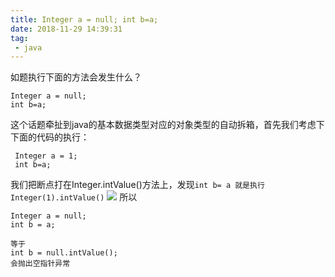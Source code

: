 ```yaml
---
title: Integer a = null; int b=a;
date: 2018-11-29 14:39:31
tag:
 - java
---
```


如题执行下面的方法会发生什么？
```
Integer a = null;
int b=a;
```
<!-- more -->
这个话题牵扯到java的基本数据类型对应的对象类型的自动拆箱，首先我们考虑下下面的代码的执行：
```
 Integer a = 1;
 int b=a;
```
我们把断点打在Integer.intValue()方法上，发现```int b= a 就是执行 Integer(1).intValue()```
![](https://ww1.sinaimg.cn/large/007iUjdily1fxoxhtdh5qj30h103udfy)
所以
```
Integer a = null;
int b = a;

等于
int b = null.intValue();
会抛出空指针异常

```
